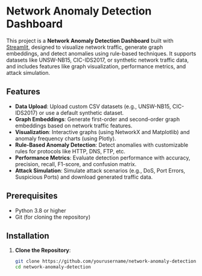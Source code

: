 # Network Anomaly Detection Dashboard

This project is a **Network Anomaly Detection Dashboard** built with [Streamlit](https://streamlit.io/), designed to visualize network traffic, generate graph embeddings, and detect anomalies using rule-based techniques. It supports datasets like UNSW-NB15, CIC-IDS2017, or synthetic network traffic data, and includes features like graph visualization, performance metrics, and attack simulation.

## Features
- **Data Upload**: Upload custom CSV datasets (e.g., UNSW-NB15, CIC-IDS2017) or use a default synthetic dataset.
- **Graph Embeddings**: Generate first-order and second-order graph embeddings based on network traffic features.
- **Visualization**: Interactive graphs (using NetworkX and Matplotlib) and anomaly frequency charts (using Plotly).
- **Rule-Based Anomaly Detection**: Detect anomalies with customizable rules for protocols like HTTP, DNS, FTP, etc.
- **Performance Metrics**: Evaluate detection performance with accuracy, precision, recall, F1-score, and confusion matrix.
- **Attack Simulation**: Simulate attack scenarios (e.g., DoS, Port Errors, Suspicious Ports) and download generated traffic data.

## Prerequisites
- Python 3.8 or higher
- Git (for cloning the repository)

## Installation
1. **Clone the Repository**:
   ```bash
   git clone https://github.com/yourusername/network-anomaly-detection.git
   cd network-anomaly-detection
